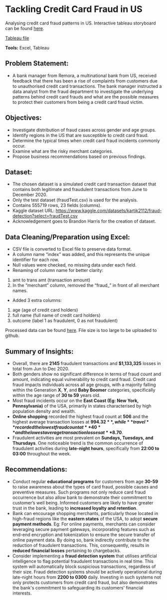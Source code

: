 # Tackling Credit Card Fraud in US

Analysing credit card fraud patterns in US. Interactive tableau storyboard can be found [here](https://public.tableau.com/views/CapstoneProject_NeoSiYang881G/TacklingCreditCardFraudinUS?:language=en-US&:sid=&:display_count=n&:origin=viz_share_link).

[Tableau file](https://drive.google.com/file/d/1FVzmFmYQ-NT1fq7-b8dNsTGO0KI_7gEL/view?usp=drive_link)

**Tools:** Excel, Tableau

## Problem Statement:
- A bank manager from Remora, a multinational bank from US, received feedback that there has been a rise of complaints from customers due to unauthorised credit card transactions. The bank manager instructed a data analyst from the fraud department to investigate the underlying patterns behind credit card frauds and what are the possible measures to protect their customers from being a credit card fraud victim.

## Objectives:
- Investigate distribution of fraud cases across gender and age groups.
- Identify regions in the US that are susceptible to credit card fraud.
- Determine the typical times when credit card fraud incidents commonly occur.
- Examine what are the risky merchant categories.
- Propose business recommendations based on previous findings.

## Dataset:
- The chosen dataset is a simulated credit card transaction dataset that contains both legitimate and fraudulent transactions from June to December 2020.
- Only the test dataset (fraudTest.csv) is used for the analysis.
- Contains 555719 rows, 23 fields (columns).
- Kaggle dataset URL: https://www.kaggle.com/datasets/kartik2112/fraud-detection?select=fraudTest.csv
- Acknowledgement goes to Brandon Harris for the creation of dataset.

## Data Cleaning/Preparation using Excel:
- CSV file is converted to Excel file to preserve data format.
- A column name “index” was added, and this represents the unique identifier for each row.
- Null values were checked, no missing data under each field.
- Renaming of column name for better clarity:
1) amt to trans amt (transaction amount)
2) In the “merchant” column, removed the “fraud_” in front of all merchant names.
- Added 3 extra columns:
1) age (age of credit card holders)
2) full name (full name of credit card holders)
3) outcome (label 1 as fraudulent, 0 as not fraudulent)

Processed data can be found [here](https://docs.google.com/spreadsheets/d/1s1KghazIXfj1ZsM40YOrDh02K0Wos-Ws/edit?usp=drive_link&ouid=110997760581773554407&rtpof=true&sd=true). File size is too large to be uploaded to github.

## Summary of Insights:
- Overall, there are **2145** fraudulent transactions and **$1,133,325** losses in total from Jun to Dec 2020.
- Both genders show no significant difference in terms of fraud count and amount, indicating equal vulnerability to credit card fraud. Credit card fraud impacts individuals across all age groups, with a majority falling within the Generation **X**, **Y**, and **Baby Boomer** categories, specifically within the age range of **30 to 59** years old.
- Most fraud incidents occur on the **East Coast (Eg: New York, Pennsylvania)** of the USA, primarily in states characterised by high population density and wealth.
- **Online shopping** recorded the highest fraud count at **506** and the highest average transaction losses at **$994.32**, while **travel** recorded the lowest fraud count at **40** and the lowest average transaction losses at **$8.70**.
- Fraudulent activities are most prevalent on **Sundays, Tuesdays, and Thursdays**. One noticeable trend is the common occurrence of fraudulent activities during **late-night hours**, specifically from **22:00 to 03:00** throughout the week.

## Recommendations:
- Conduct regular **educational programs** for customers from age **30-59** to raise awareness about the types of card fraud, possible causes and preventive measures. Such programs not only reduce card fraud occurrence but also allow bank to demonstrate their commitment to customer’s well being. Informed customers are likely to have greater trust in the bank, leading to **increased loyalty and retention**.
- Bank can encourage shopping merchants, particularly those located in high-fraud regions like the **eastern states** of the USA, to adopt **secure payment methods**. Eg: For online payments, merchants can consider leveraging secure payment gateways, incorporating features such as end-end encryption and tokenization to ensure the secure transfer of online payment data. By doing so, bank indirectly contribute to the reduction of fraudulent transactions. This, consequently, results in **reduced financial losses** pertaining to chargebacks.
- Consider implementing a **fraud detection system** that utilises artificial intelligence to flag potential fraudulent transactions in real time. This system will automatically block suspicious transactions, regardless of their size. Fraud detection systems should be actively operational during late-night hours from **2200 to 0300** daily. Investing in such systems not only protects customers from credit card fraud, but also demonstrates the bank's commitment to safeguarding its customers' financial interests.


















